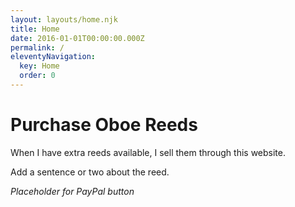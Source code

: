 ```yaml
---
layout: layouts/home.njk
title: Home
date: 2016-01-01T00:00:00.000Z
permalink: /
eleventyNavigation:
  key: Home
  order: 0
---
```

# Purchase Oboe Reeds

When I have extra reeds available, I sell them through this website.

Add a sentence or two about the reed.

<i>Placeholder for PayPal button</i>